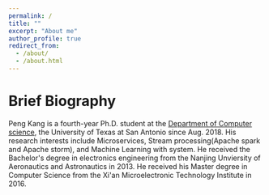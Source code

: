 ```yaml
---
permalink: /
title: ""
excerpt: "About me"
author_profile: true
redirect_from: 
  - /about/
  - /about.html
---
```

Brief Biography
====
Peng Kang is a fourth-year Ph.D. student at the [Department of Computer science](https://cs.utsa.edu/), the University of Texas at San Antonio since Aug. 2018. His research interests include Microservices, Stream processing(Apache spark and Apache storm), and Machine Learning with system. He received the Bachelor's degree in electronics engineering from the Nanjing Unviersity of Aeronautics and Astronautics in 2013. He received his Master degree in Computer Science from the Xi'an Microelectronic Technology Institute in 2016.  
